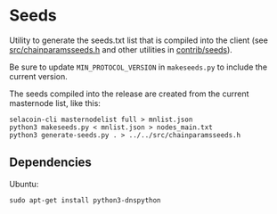# Seeds

Utility to generate the seeds.txt list that is compiled into the client
(see [src/chainparamsseeds.h](/src/chainparamsseeds.h) and other utilities in [contrib/seeds](/contrib/seeds)).

Be sure to update `MIN_PROTOCOL_VERSION` in `makeseeds.py` to include the current version.

The seeds compiled into the release are created from the current masternode list, like this:

    selacoin-cli masternodelist full > mnlist.json
    python3 makeseeds.py < mnlist.json > nodes_main.txt
    python3 generate-seeds.py . > ../../src/chainparamsseeds.h

## Dependencies

Ubuntu:

    sudo apt-get install python3-dnspython
